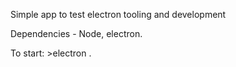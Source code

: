Simple app to test electron tooling and development

Dependencies - Node, electron.

To start: >electron .